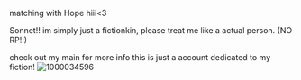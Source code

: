 matching with Hope hiii<3

Sonnet!! im simply just a fictionkin, please treat me like a actual person.
(NO RP!!) 

check out my main for more info this is just a account dedicated to my fiction!
![1000034596](https://github.com/user-attachments/assets/d593b964-a203-4da3-976f-751b273258e0)
